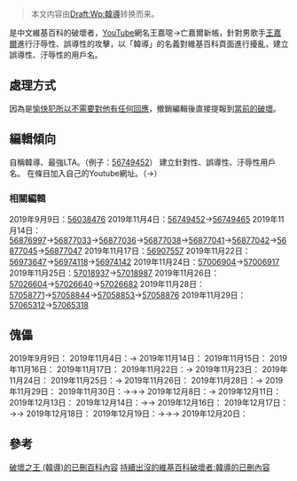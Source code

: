 > 本文内容由[Draft:Wp:韓導](https://zh.wikipedia.org/wiki/Draft:Wp:韓導)转换而来。


是中文維基百科的破壞者，[YouTube](../Page/YouTube.md "wikilink")網名王嘉噁→亡嘉爾新帳，針對男歌手[王嘉爾](../Page/王嘉爾.md "wikilink")進行汙辱性、誤導性的攻擊，以「韓導」的名義對維基百科頁面進行擾亂，建立誤導性、汙辱性的用戶名。

## 處理方式

因為是[愉快犯所以不需要對他有任何回應](https://zh.wikipedia.org/wiki/愉快犯 "wikilink")，撤銷編輯後直接提報到[當前的破壞](https://zh.wikipedia.org/wiki/WP:VIP "wikilink")。

## 編輯傾向

自稱韓導、最強LTA。（例子：[56749452](https://zh.wikipedia.org/wiki/special:diff/56749452 "wikilink")）
建立針對性、誤導性、汙辱性用戶名。
在條目加入自己的Youtube網址。（→）

### 相關編輯

2019年9月9日：[56038476](https://zh.wikipedia.org/wiki/special:diff/56038476 "wikilink")
2019年11月4日：[56749452](https://zh.wikipedia.org/wiki/special:diff/56749452 "wikilink")→[56749465](https://zh.wikipedia.org/wiki/special:diff/56749465 "wikilink")
2019年11月14日：[56876997](https://zh.wikipedia.org/wiki/special:diff/56876997 "wikilink")→[56877033](https://zh.wikipedia.org/wiki/special:diff/56877033 "wikilink")→[56877036](https://zh.wikipedia.org/wiki/special:diff/56877036 "wikilink")→[56877038](https://zh.wikipedia.org/wiki/special:diff/56877038 "wikilink")→[56877041](https://zh.wikipedia.org/wiki/special:diff/56877041 "wikilink")→[56877042](https://zh.wikipedia.org/wiki/special:diff/56877042 "wikilink")→[56877045](https://zh.wikipedia.org/wiki/special:diff/56877045 "wikilink")→[56877047](https://zh.wikipedia.org/wiki/special:diff/56877047 "wikilink")
2019年11月17日：[56907557](https://zh.wikipedia.org/wiki/special:diff/56907557 "wikilink")
2019年11月22日：[56973647](https://zh.wikipedia.org/wiki/special:diff/56973647 "wikilink")→[56974118](https://zh.wikipedia.org/wiki/special:diff/56974118 "wikilink")→[56974142](https://zh.wikipedia.org/wiki/special:diff/56974142 "wikilink")
2019年11月24日：[57006904](https://zh.wikipedia.org/wiki/special:diff/57006904 "wikilink")→[57006917](https://zh.wikipedia.org/wiki/special:diff/57006917 "wikilink")
2019年11月25日：[57018937](https://zh.wikipedia.org/wiki/special:diff/57018937 "wikilink")→[57018987](https://zh.wikipedia.org/wiki/special:diff/57018987 "wikilink")
2019年11月26日：[57026604](https://zh.wikipedia.org/wiki/special:diff/57026604 "wikilink")→[57026640](https://zh.wikipedia.org/wiki/special:diff/57026640 "wikilink")→[57026682](https://zh.wikipedia.org/wiki/special:diff/57026682 "wikilink")
2019年11月28日：[57058771](https://zh.wikipedia.org/wiki/special:diff/57058771 "wikilink")→[57058844](https://zh.wikipedia.org/wiki/special:diff/57058844 "wikilink")→[57058853](https://zh.wikipedia.org/wiki/special:diff/57058853 "wikilink")→[57058876](https://zh.wikipedia.org/wiki/special:diff/57058876 "wikilink")
2019年11月29日：[57065312](https://zh.wikipedia.org/wiki/special:diff/57065312 "wikilink")→[57065318](https://zh.wikipedia.org/wiki/special:diff/57065318 "wikilink")

## 傀儡

2019年9月9日：
2019年11月4日：→
2019年11月14日：
2019年11月15日：
2019年11月16日：
2019年11月17日：
2019年11月22日：→
2019年11月23日：
2019年11月24日：
2019年11月25日：→
2019年11月26日：
2019年11月28日：→
2019年11月29日：
2019年11月30日：→→→
2019年12月8日：→
2019年12月11日：
2019年12月13日：
2019年12月14日：→→
2019年12月16日：
2019年12月17日：→→
2019年12月18日：
2019年12月19日：→→→
2019年12月20日：

## 參考

[破壞之王 (韓導)的已刪百科內容](https://zhdel.miraheze.org/wiki/%E7%A0%B4%E5%A3%9E%E4%B9%8B%E7%8E%8B_\(%E9%9F%93%E5%B0%8E\))
[持續出沒的維基百科破壞者:韓導的已刪內容](https://zh.wikipedia.org/w/index.php?oldid=55290345)